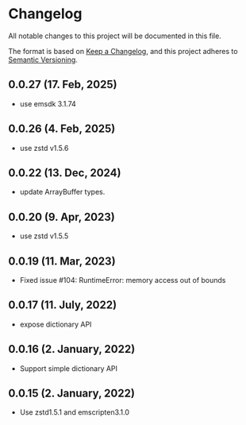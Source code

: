 # Changelog

All notable changes to this project will be documented in this file.

The format is based on [Keep a Changelog](https://keepachangelog.com/en/1.0.0/),
and this project adheres to [Semantic Versioning](https://semver.org/spec/v2.0.0.html).

## 0.0.27 (17. Feb, 2025)

- use emsdk 3.1.74

## 0.0.26 (4. Feb, 2025)

- use zstd v1.5.6

## 0.0.22 (13. Dec, 2024)

- update ArrayBuffer types.

## 0.0.20 (9. Apr, 2023)

- use zstd v1.5.5

## 0.0.19 (11. Mar, 2023)

- Fixed issue #104: RuntimeError: memory access out of bounds

## 0.0.17 (11. July, 2022)

- expose dictionary API

## 0.0.16 (2. January, 2022)

- Support simple dictionary API

## 0.0.15 (2. January, 2022)

- Use zstd1.5.1 and emscripten3.1.0
